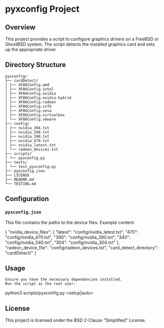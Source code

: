 # pyxconfig Project

## Overview

This project provides a script to configure graphics drivers on a FreeBSD or GhostBSD system. The script detects the installed graphics card and sets up the appropriate driver.

## Directory Structure

```
pyxconfig/
├── cardDetect/
│ ├── XF86Config.amd
│ ├── XF86Config.intel
│ ├── XF86Config.nvidia
│ ├── XF86Config.nvidia-hybrid
│ ├── XF86Config.radeon
│ ├── XF86Config.scfb
│ ├── XF86Config.vesa
│ ├── XF86Config.virtualbox
│ └── XF86Config.vmware
├── config/
│ ├── nvidia_304.txt
│ ├── nvidia_340.txt
│ ├── nvidia_390.txt
│ ├── nvidia_470.txt
│ ├── nvidia_latest.txt
│ └── radeon_devices.txt
├── scripts/
│ └── pyxconfig.py
├── tests/
│ └── test_pyxconfig.py
├── pyxconfig.json
├── LICENSE
├── README.md
└── TESTING.md
```

## Configuration

### `pyxconfig.json`

This file contains the paths to the device files. Example content:

{
  "nvidia_device_files": {
    "latest": "config/nvidia_latest.txt",
    "470": "config/nvidia_470.txt",
    "390": "config/nvidia_390.txt",
    "340": "config/nvidia_340.txt",
    "304": "config/nvidia_304.txt"
  },
  "radeon_device_file": "config/radeon_devices.txt",
  "card_detect_directory": "cardDetect/"
}

## Usage

    Ensure you have the necessary dependencies installed.
    Run the script as the root user:


python3 scripts/pyxconfig.py <setup|auto>

## License

This project is licensed under the BSD 2-Clause "Simplified" License.

